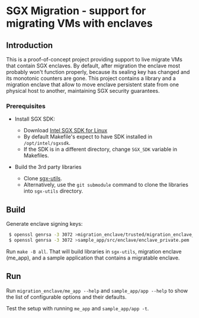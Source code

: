 SGX Migration - support for migrating VMs with enclaves
=======================================================

Introduction
------------

This is a proof-of-concept project providing support to
live migrate VMs that contain SGX enclaves. By default,
after migration the enclave most probably won't function
properly, because its sealing key has changed and its
monotonic counters are gone. This project contains a library
and a migration enclave that allow to move enclave persistent
state from one physical host to another, maintaining SGX
security guarantees.

### Prerequisites

- Install SGX SDK:
  * Download [Intel SGX SDK for Linux](https://github.com/01org/linux-sgx)
  * By default Makefile's expect to have SDK installed in ``/opt/intel/sgxsdk``.
  * If the SDK is in a different directory, change `SGX_SDK` variable in Makefiles.

- Build the 3rd party libraries
  * Clone [sgx-utils](https://github.com/SSGAalto/sgx-utils).
  * Alternatively, use the `git submodule` command to clone the libraries into
    `sgx-utils` directory.

Build
-----

Generate enclave signing keys:

```sh
 $ openssl genrsa -3 3072 >migration_enclave/trusted/migration_enclave_private.pem
 $ openssl genrsa -3 3072 >sample_app/src/enclave/enclave_private.pem
```

Run `make -B all`. That will build libraries in `sgx-utils`,
migration enclave (me_app), and a sample application that
contains a migratable enclave.

Run
---

Run `migration_enclave/me_app --help` and `sample_app/app --help` to
show the list of configurable options and their defaults.

Test the setup with running `me_app` and `sample_app/app -t`.
